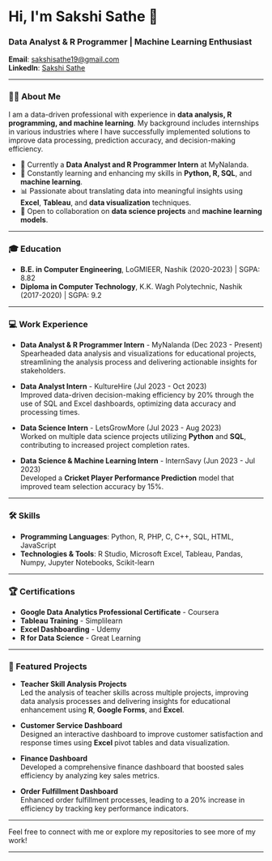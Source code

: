# Hi, I'm Sakshi Sathe 👋

### Data Analyst & R Programmer | Machine Learning Enthusiast

**Email**: [sakshisathe19@gmail.com](mailto:sakshisathe19@gmail.com)  
**LinkedIn**: [Sakshi Sathe](https://www.linkedin.com/in/sakshi-sathe/)  

---

### 👩‍💻 About Me
I am a data-driven professional with experience in **data analysis, R programming, and machine learning**. My background includes internships in various industries where I have successfully implemented solutions to improve data processing, prediction accuracy, and decision-making efficiency.

- 💼 Currently a **Data Analyst and R Programmer Intern** at MyNalanda.
- 🌱 Constantly learning and enhancing my skills in **Python, R, SQL**, and **machine learning**.
- 📊 Passionate about translating data into meaningful insights using **Excel**, **Tableau**, and **data visualization** techniques.
- 🤝 Open to collaboration on **data science projects** and **machine learning models**.

---

### 🎓 Education
- **B.E. in Computer Engineering**, LoGMIEER, Nashik (2020-2023) | SGPA: 8.82  
- **Diploma in Computer Technology**, K.K. Wagh Polytechnic, Nashik (2017-2020) | SGPA: 9.2

---

### 💻 Work Experience
- **Data Analyst & R Programmer Intern** - MyNalanda (Dec 2023 - Present)  
  Spearheaded data analysis and visualizations for educational projects, streamlining the analysis process and delivering actionable insights for stakeholders.

- **Data Analyst Intern** - KultureHire (Jul 2023 - Oct 2023)  
  Improved data-driven decision-making efficiency by 20% through the use of SQL and Excel dashboards, optimizing data accuracy and processing times.

- **Data Science Intern** - LetsGrowMore (Jul 2023 - Aug 2023)  
  Worked on multiple data science projects utilizing **Python** and **SQL**, contributing to increased project completion rates.

- **Data Science & Machine Learning Intern** - InternSavy (Jun 2023 - Jul 2023)  
  Developed a **Cricket Player Performance Prediction** model that improved team selection accuracy by 15%.

---

### 🛠️ Skills
- **Programming Languages**: Python, R, PHP, C, C++, SQL, HTML, JavaScript  
- **Technologies & Tools**: R Studio, Microsoft Excel, Tableau, Pandas, Numpy, Jupyter Notebooks, Scikit-learn  

---

### 🏆 Certifications
- **Google Data Analytics Professional Certificate** - Coursera  
- **Tableau Training** - Simplilearn  
- **Excel Dashboarding** - Udemy  
- **R for Data Science** - Great Learning  

---

### 🌟 Featured Projects
- **Teacher Skill Analysis Projects**  
  Led the analysis of teacher skills across multiple projects, improving data analysis processes and delivering insights for educational enhancement using **R**, **Google Forms**, and **Excel**.

- **Customer Service Dashboard**  
  Designed an interactive dashboard to improve customer satisfaction and response times using **Excel** pivot tables and data visualization.

- **Finance Dashboard**  
  Developed a comprehensive finance dashboard that boosted sales efficiency by analyzing key sales metrics.

- **Order Fulfillment Dashboard**  
  Enhanced order fulfillment processes, leading to a 20% increase in efficiency by tracking key performance indicators.

---

Feel free to connect with me or explore my repositories to see more of my work!

---
